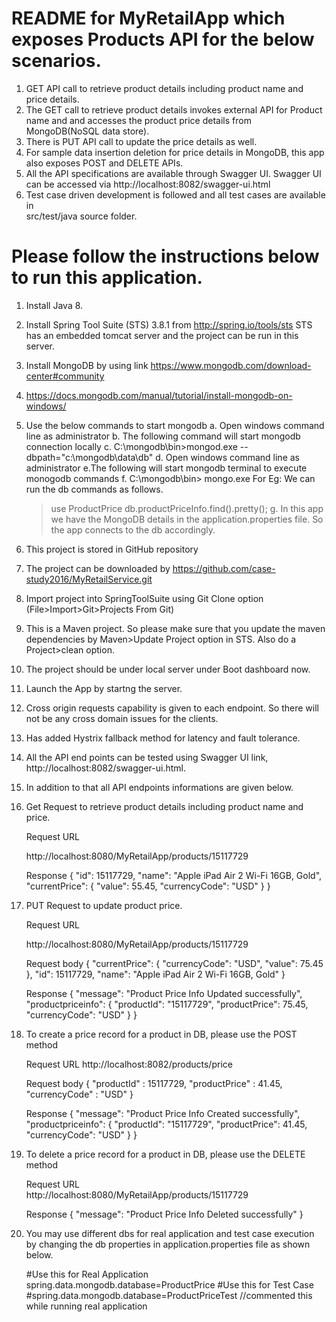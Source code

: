 # README for MyRetailApp which exposes Products API for the below scenarios.

1. GET API call to retrieve product details including product name and price details.
2. The GET call to retrieve product details invokes external API for Product name and
   and accesses the product price details from MongoDB(NoSQL data store). 
3. There is PUT API call to update the price details as well.
4. For sample data insertion deletion for price details in MongoDB, this
   app also exposes POST and DELETE APIs.   
5. All the API specifications are available through Swagger UI.
   Swagger UI can be accessed via http://localhost:8082/swagger-ui.html
6. Test case driven development is followed and all test cases are available in  
   src/test/java source folder.   
   

# Please follow the instructions below to run this application.

1. Install Java 8. 
1. Install Spring Tool Suite (STS) 3.8.1 from http://spring.io/tools/sts
   STS has an embedded tomcat server and the project can be run in this server.
2. Install MongoDB by using link https://www.mongodb.com/download-center#community
3. https://docs.mongodb.com/manual/tutorial/install-mongodb-on-windows/
4. Use the below commands to start mongodb
   a. Open windows command line as administrator
   b. The following command will start mongodb connection locally
   c. C:\mongodb\bin>mongod.exe --dbpath="c:\mongodb\data\db"
   d. Open windows command line as administrator
   e.The following will start mongodb terminal to execute monogodb commands
   f. C:\mongodb\bin> mongo.exe
      For Eg: We can run the db commands as follows.
	  > use ProductPrice
	  > db.productPriceInfo.find().pretty();
   g. In this app we have the MongoDB details in the application.properties file.
      So the app connects to the db accordingly.	  

5. This project is stored in GitHub repository
6. The project can be downloaded by https://github.com/case-study2016/MyRetailService.git
7. Import project into SpringToolSuite using Git Clone option
   (File>Import>Git>Projects From Git)
8. This is a Maven project. So please make sure that you update
   the maven dependencies by Maven>Update Project option in STS.
   Also do a Project>clean option.
9. The project should be under local server under Boot dashboard now.
10. Launch the App by startng the server. 
11. Cross origin requests capability is given to each endpoint. So there will not be any cross domain issues
    for the clients.
12. Has added Hystrix fallback method for latency and fault tolerance.
13. All the API end points can be tested using Swagger UI link, http://localhost:8082/swagger-ui.html.
14. In addition to that all API endpoints informations are given below.

1. Get Request to retrieve product details including product name and price.

   Request URL
   
   http://localhost:8080/MyRetailApp/products/15117729
   
   Response
   {
	  "id": 15117729,
	  "name": "Apple iPad Air 2 Wi-Fi 16GB, Gold",
	  "currentPrice": {
	    "value": 55.45,
	    "currencyCode": "USD"
	  }
   }

2. PUT Request to update product price.

   Request URL 
   
   http://localhost:8080/MyRetailApp/products/15117729
   
   Request body
	{
	  "currentPrice": {
	    "currencyCode": "USD",
	    "value": 75.45
	  },
	  "id": 15117729,
	  "name": "Apple iPad Air 2 Wi-Fi 16GB, Gold"
	}    
	     
	
	
   Response
	{
	  "message": "Product Price Info Updated successfully",
	  "productpriceinfo": {
	    "productId": "15117729",
	    "productPrice": 75.45,
	    "currencyCode": "USD"
	  }
	}
3. To create a price record for a product in DB, please use the POST method

   Request URL
   http://localhost:8082/products/price
   
   Request body
	{
	  "productId" : 15117729,
	  "productPrice" : 41.45,
	  "currencyCode" : "USD"
	}
	
   Response
	{
	  "message": "Product Price Info Created successfully",
	  "productpriceinfo": {
	    "productId": "15117729",
	    "productPrice": 41.45,
	    "currencyCode": "USD"
	  }
	}
	
4. To delete a price record for a product in DB, please use the DELETE method
	
   Request URL	
   http://localhost:8080/MyRetailApp/products/15117729
   
   Response
   {
  	"message": "Product Price Info Deleted successfully"
   }
   
 15. You may use different dbs for real application and test case execution by changing the 
     db properties in application.properties file as shown below.
 
	  #Use this for Real Application
	   spring.data.mongodb.database=ProductPrice
	  #Use this for Test Case
	  #spring.data.mongodb.database=ProductPriceTest  //commented this while running real application
	  
 
 
 
   